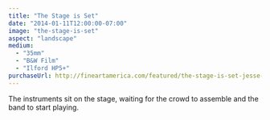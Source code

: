 ```yaml
---
title: "The Stage is Set"
date: "2014-01-11T12:00:00-07:00"
image: "the-stage-is-set"
aspect: "landscape"
medium:
  - "35mm"
  - "B&W Film"
  - "Ilford HP5+"
purchaseUrl: http://fineartamerica.com/featured/the-stage-is-set-jesse-allen.html
---
```


The instruments sit on the stage, waiting for the crowd to assemble and the band to start playing.
